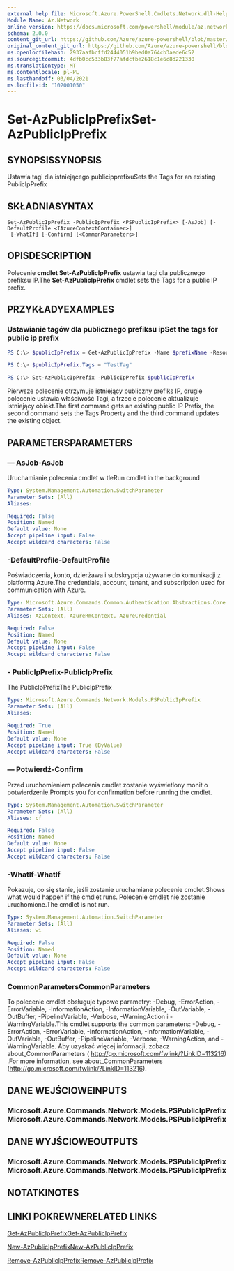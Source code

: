 ```yaml
---
external help file: Microsoft.Azure.PowerShell.Cmdlets.Network.dll-Help.xml
Module Name: Az.Network
online version: https://docs.microsoft.com/powershell/module/az.network/set-azpublicipprefix
schema: 2.0.0
content_git_url: https://github.com/Azure/azure-powershell/blob/master/src/Network/Network/help/Set-AzPublicIpPrefix.md
original_content_git_url: https://github.com/Azure/azure-powershell/blob/master/src/Network/Network/help/Set-AzPublicIpPrefix.md
ms.openlocfilehash: 2937aafbcffd2444051b9bed0a764cb3aede6c52
ms.sourcegitcommit: 4dfb0cc533b83f77afdcfbe2618c1e6c8d221330
ms.translationtype: MT
ms.contentlocale: pl-PL
ms.lasthandoff: 03/04/2021
ms.locfileid: "102001050"
---
```

# <span data-ttu-id="992c9-101">Set-AzPublicIpPrefix</span><span class="sxs-lookup"><span data-stu-id="992c9-101">Set-AzPublicIpPrefix</span></span>

## <span data-ttu-id="992c9-102">SYNOPSIS</span><span class="sxs-lookup"><span data-stu-id="992c9-102">SYNOPSIS</span></span>
<span data-ttu-id="992c9-103">Ustawia tagi dla istniejącego publicipprefixu</span><span class="sxs-lookup"><span data-stu-id="992c9-103">Sets the Tags for an existing PublicIpPrefix</span></span>

## <span data-ttu-id="992c9-104">SKŁADNIA</span><span class="sxs-lookup"><span data-stu-id="992c9-104">SYNTAX</span></span>

```
Set-AzPublicIpPrefix -PublicIpPrefix <PSPublicIpPrefix> [-AsJob] [-DefaultProfile <IAzureContextContainer>]
 [-WhatIf] [-Confirm] [<CommonParameters>]
```

## <span data-ttu-id="992c9-105">OPIS</span><span class="sxs-lookup"><span data-stu-id="992c9-105">DESCRIPTION</span></span>
<span data-ttu-id="992c9-106">Polecenie **cmdlet Set-AzPublicIpPrefix** ustawia tagi dla publicznego prefiksu IP.</span><span class="sxs-lookup"><span data-stu-id="992c9-106">The **Set-AzPublicIpPrefix** cmdlet sets the Tags for a public IP prefix.</span></span>

## <span data-ttu-id="992c9-107">PRZYKŁADY</span><span class="sxs-lookup"><span data-stu-id="992c9-107">EXAMPLES</span></span>

### <span data-ttu-id="992c9-108">Ustawianie tagów dla publicznego prefiksu ip</span><span class="sxs-lookup"><span data-stu-id="992c9-108">Set the tags for public ip prefix</span></span>
```powershell
PS C:\> $publicIpPrefix = Get-AzPublicIpPrefix -Name $prefixName -ResourceGroupName $rgName

PS C:\> $publicIpPrefix.Tags = "TestTag"

PS C:\> Set-AzPublicIpPrefix -PublicIpPrefix $publicIpPrefix
```

<span data-ttu-id="992c9-109">Pierwsze polecenie otrzymuje istniejący publiczny prefiks IP, drugie polecenie ustawia właściwość Tagi, a trzecie polecenie aktualizuje istniejący obiekt.</span><span class="sxs-lookup"><span data-stu-id="992c9-109">The first command gets an existing public IP Prefix, the second command sets the Tags Property and the third command updates the existing object.</span></span>

## <span data-ttu-id="992c9-110">PARAMETERS</span><span class="sxs-lookup"><span data-stu-id="992c9-110">PARAMETERS</span></span>

### <span data-ttu-id="992c9-111">— AsJob</span><span class="sxs-lookup"><span data-stu-id="992c9-111">-AsJob</span></span>
<span data-ttu-id="992c9-112">Uruchamianie polecenia cmdlet w tle</span><span class="sxs-lookup"><span data-stu-id="992c9-112">Run cmdlet in the background</span></span>

```yaml
Type: System.Management.Automation.SwitchParameter
Parameter Sets: (All)
Aliases:

Required: False
Position: Named
Default value: None
Accept pipeline input: False
Accept wildcard characters: False
```

### <span data-ttu-id="992c9-113">-DefaultProfile</span><span class="sxs-lookup"><span data-stu-id="992c9-113">-DefaultProfile</span></span>
<span data-ttu-id="992c9-114">Poświadczenia, konto, dzierżawa i subskrypcja używane do komunikacji z platformą Azure.</span><span class="sxs-lookup"><span data-stu-id="992c9-114">The credentials, account, tenant, and subscription used for communication with Azure.</span></span>

```yaml
Type: Microsoft.Azure.Commands.Common.Authentication.Abstractions.Core.IAzureContextContainer
Parameter Sets: (All)
Aliases: AzContext, AzureRmContext, AzureCredential

Required: False
Position: Named
Default value: None
Accept pipeline input: False
Accept wildcard characters: False
```

### <span data-ttu-id="992c9-115">- PublicIpPrefix</span><span class="sxs-lookup"><span data-stu-id="992c9-115">-PublicIpPrefix</span></span>
<span data-ttu-id="992c9-116">The PublicIpPrefix</span><span class="sxs-lookup"><span data-stu-id="992c9-116">The PublicIpPrefix</span></span>

```yaml
Type: Microsoft.Azure.Commands.Network.Models.PSPublicIpPrefix
Parameter Sets: (All)
Aliases:

Required: True
Position: Named
Default value: None
Accept pipeline input: True (ByValue)
Accept wildcard characters: False
```

### <span data-ttu-id="992c9-117">— Potwierdź</span><span class="sxs-lookup"><span data-stu-id="992c9-117">-Confirm</span></span>
<span data-ttu-id="992c9-118">Przed uruchomieniem polecenia cmdlet zostanie wyświetlony monit o potwierdzenie.</span><span class="sxs-lookup"><span data-stu-id="992c9-118">Prompts you for confirmation before running the cmdlet.</span></span>

```yaml
Type: System.Management.Automation.SwitchParameter
Parameter Sets: (All)
Aliases: cf

Required: False
Position: Named
Default value: None
Accept pipeline input: False
Accept wildcard characters: False
```

### <span data-ttu-id="992c9-119">-WhatIf</span><span class="sxs-lookup"><span data-stu-id="992c9-119">-WhatIf</span></span>
<span data-ttu-id="992c9-120">Pokazuje, co się stanie, jeśli zostanie uruchamiane polecenie cmdlet.</span><span class="sxs-lookup"><span data-stu-id="992c9-120">Shows what would happen if the cmdlet runs.</span></span>
<span data-ttu-id="992c9-121">Polecenie cmdlet nie zostanie uruchomione.</span><span class="sxs-lookup"><span data-stu-id="992c9-121">The cmdlet is not run.</span></span>

```yaml
Type: System.Management.Automation.SwitchParameter
Parameter Sets: (All)
Aliases: wi

Required: False
Position: Named
Default value: None
Accept pipeline input: False
Accept wildcard characters: False
```

### <span data-ttu-id="992c9-122">CommonParameters</span><span class="sxs-lookup"><span data-stu-id="992c9-122">CommonParameters</span></span>
<span data-ttu-id="992c9-123">To polecenie cmdlet obsługuje typowe parametry: -Debug, -ErrorAction, -ErrorVariable, -InformationAction, -InformationVariable, -OutVariable, -OutBuffer, -PipelineVariable, -Verbose, -WarningAction i -WarningVariable.</span><span class="sxs-lookup"><span data-stu-id="992c9-123">This cmdlet supports the common parameters: -Debug, -ErrorAction, -ErrorVariable, -InformationAction, -InformationVariable, -OutVariable, -OutBuffer, -PipelineVariable, -Verbose, -WarningAction, and -WarningVariable.</span></span> <span data-ttu-id="992c9-124">Aby uzyskać więcej informacji, zobacz about_CommonParameters ( http://go.microsoft.com/fwlink/?LinkID=113216) .</span><span class="sxs-lookup"><span data-stu-id="992c9-124">For more information, see about_CommonParameters (http://go.microsoft.com/fwlink/?LinkID=113216).</span></span>

## <span data-ttu-id="992c9-125">DANE WEJŚCIOWE</span><span class="sxs-lookup"><span data-stu-id="992c9-125">INPUTS</span></span>

### <span data-ttu-id="992c9-126">Microsoft.Azure.Commands.Network.Models.PSPublicIpPrefix</span><span class="sxs-lookup"><span data-stu-id="992c9-126">Microsoft.Azure.Commands.Network.Models.PSPublicIpPrefix</span></span>

## <span data-ttu-id="992c9-127">DANE WYJŚCIOWE</span><span class="sxs-lookup"><span data-stu-id="992c9-127">OUTPUTS</span></span>

### <span data-ttu-id="992c9-128">Microsoft.Azure.Commands.Network.Models.PSPublicIpPrefix</span><span class="sxs-lookup"><span data-stu-id="992c9-128">Microsoft.Azure.Commands.Network.Models.PSPublicIpPrefix</span></span>

## <span data-ttu-id="992c9-129">NOTATKI</span><span class="sxs-lookup"><span data-stu-id="992c9-129">NOTES</span></span>

## <span data-ttu-id="992c9-130">LINKI POKREWNE</span><span class="sxs-lookup"><span data-stu-id="992c9-130">RELATED LINKS</span></span>

[<span data-ttu-id="992c9-131">Get-AzPublicIpPrefix</span><span class="sxs-lookup"><span data-stu-id="992c9-131">Get-AzPublicIpPrefix</span></span>](./Get-AzPublicIpPrefix.md)

[<span data-ttu-id="992c9-132">New-AzPublicIpPrefix</span><span class="sxs-lookup"><span data-stu-id="992c9-132">New-AzPublicIpPrefix</span></span>](./New-AzPublicIpPrefix.md)

[<span data-ttu-id="992c9-133">Remove-AzPublicIpPrefix</span><span class="sxs-lookup"><span data-stu-id="992c9-133">Remove-AzPublicIpPrefix</span></span>](./Remove-AzPublicIpPrefix.md)
